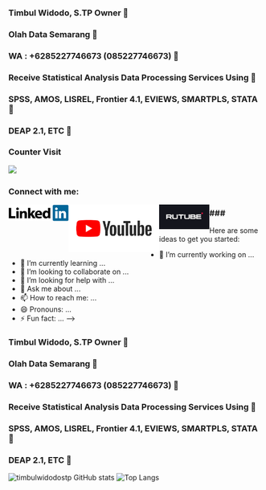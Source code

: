 ### Timbul Widodo, S.TP Owner  👋
### Olah Data Semarang 👋
### WA : +6285227746673 (085227746673) 👋
### Receive Statistical Analysis Data Processing Services Using 👋
### SPSS, AMOS, LISREL, Frontier 4.1, EVIEWS, SMARTPLS, STATA 👋
### DEAP 2.1, ETC 👋

### Counter Visit

![](https://komarev.com/ghpvc/?username=timbulwidodostp&style=for-the-badge&abbreviated=true)

### Connect with me:

<a href="https://www.linkedin.com/in/timbulwidodostp/"><img align="left" src="https://raw.githubusercontent.com/timbulwidodostp/image/main/download%20%281%29.png" alt="Timbul Widodo STP | LinkedIn" width="120px"/></a>
<a href="https://www.youtube.com/user/amalsedekah/"><img align="left" src="https://raw.githubusercontent.com/timbulwidodostp/image/main/download.png" alt="Timbul Widodo STP | Youtube" width="180px"/></a>
<a href="https://rutube.ru/channel/30597701/"><img align="left" src="https://raw.githubusercontent.com/timbulwidodostp/image/main/download3.png" alt="Timbul Widodo STP | Rutube" width="100px"/></a>

### ### ### 

Here are some ideas to get you started:

- 🔭 I’m currently working on ...
- 🌱 I’m currently learning ...
- 👯 I’m looking to collaborate on ...
- 🤔 I’m looking for help with ...
- 💬 Ask me about ...
- 📫 How to reach me: ...
- 😄 Pronouns: ...
- ⚡ Fun fact: ...
-->
### Timbul Widodo, S.TP Owner  👋
### Olah Data Semarang 👋
### WA : +6285227746673 (085227746673) 👋
### Receive Statistical Analysis Data Processing Services Using 👋
### SPSS, AMOS, LISREL, Frontier 4.1, EVIEWS, SMARTPLS, STATA 👋
### DEAP 2.1, ETC 👋

![timbulwidodostp GitHub stats](https://github-readme-stats.vercel.app/api?username=timbulwidodostp&show=reviews,discussions_started,discussions_answered,prs_merged,prs_merged_percentage)
![Top Langs](https://github-readme-stats.vercel.app/api/top-langs/?username=timbulwidodostp&hide_progress=true)
<!--![timbulwidodostp GitHub stats](https://github-readme-stats.vercel.app/api?username=timbulwidodostp&hide=contribs,prs)
**timbulwidodostp/timbulwidodostp** is a ✨ _special_ ✨ repository because its `README.md` (this file) appears on your GitHub profile.
